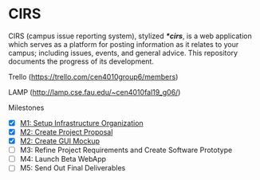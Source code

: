# CIRS
CIRS (campus issue reporting system), stylized ***\*cirs***, is a web application which serves as a platform for posting information as it relates to your campus; including issues, events, and general advice. This repository documents the progress of its development.

Trello (https://trello.com/cen4010group6/members)

LAMP   (http://lamp.cse.fau.edu/~cen4010fal19_g06/)

Milestones
- [x] [M1: Setup Infrastructure Organization](aboutDev)
- [x] [M2: Create Project Proposal](Proposal/proposal.pdf)
- [x] [M2: Create GUI Mockup](Proposal/mockup/webPrototype.pdf)
- [ ] M3: Refine Project Requirements and Create Software Prototype
- [ ] M4: Launch Beta WebApp
- [ ] M5: Send Out Final Deliverables
